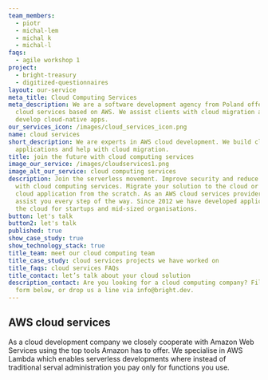 ```yaml
---
team_members:
  - piotr
  - michal-lem
  - michal k
  - michal-l
faqs:
  - agile workshop 1
project:
  - bright-treasury
  - digitized-questionnaires
layout: our-service
meta_title: Cloud Computing Services
meta_description: We are a software development agency from Poland offering
  cloud services based on AWS. We assist clients with cloud migration and
  develop cloud-native apps.
our_services_icon: /images/cloud_services_icon.png
name: cloud services
short_description: We are experts in AWS cloud development. We build cloud
  applications and help with cloud migration.
title: join the future with cloud computing services
image_our_service: /images/cloudservices1.png
image_alt_our_service: cloud computing services
description: Join the serverless movement. Improve security and reduce costs
  with cloud computing services. Migrate your solution to the cloud or develop a
  cloud application from the scratch. As an AWS cloud services provider, we will
  assist you every step of the way. Since 2012 we have developed applications in
  the cloud for startups and mid-sized organisations.
button: let's talk
button2: let's talk
published: true
show_case_study: true
show_technology_stack: true
title_team: meet our cloud computing team
title_case_study: cloud services projects we have worked on
title_faqs: cloud services FAQs
title_contact: let’s talk about your cloud solution
description_contact: Are you looking for a cloud computing company? Fill the
  form below, or drop us a line via info@bright.dev.
---
```

## AWS cloud services

As a cloud development company we closely cooperate with Amazon Web Services using the top tools Amazon has to offer. We specialise in AWS Lambda which enables serverless developments where instead of traditional serval administration you pay only for functions you use.